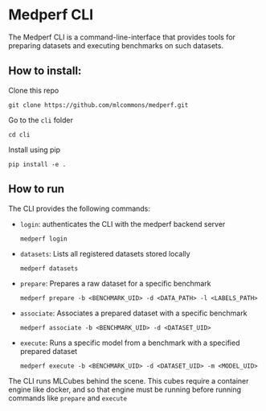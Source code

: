 # Medperf CLI
The Medperf CLI is a command-line-interface that provides tools for preparing datasets and executing benchmarks on such datasets.

## How to install:
Clone this repo
```
git clone https://github.com/mlcommons/medperf.git
```
Go to the `cli` folder
```
cd cli
```
Install using pip
```
pip install -e .
```

## How to run
The CLI provides the following commands:
- `login`: authenticates the CLI with the medperf backend server
  ```
  medperf login
  ```
- `datasets`: Lists all registered datasets stored locally
  ```
  medperf datasets
  ```
- `prepare`: Prepares a raw dataset for a specific benchmark
  ```
  medperf prepare -b <BENCHMARK_UID> -d <DATA_PATH> -l <LABELS_PATH>
- `associate`: Associates a prepared dataset with a specific benchmark
  ```
  medperf associate -b <BENCHMARK_UID> -d <DATASET_UID>
  ```
- `execute`: Runs a specific model from a benchmark with a specified prepared dataset
  ```
  medperf execute -b <BENCHMARK_UID> -d <DATASET_UID> -m <MODEL_UID>
  ```
The CLI runs MLCubes behind the scene. This cubes require a container engine like docker, and so that engine must be running before running commands like `prepare` and `execute`